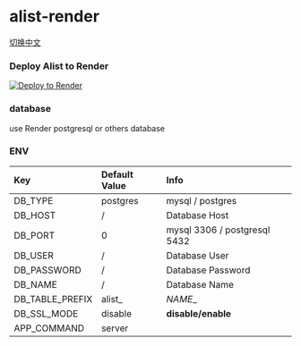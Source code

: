 # alist-render
[切换中文](./README_CN.md)
### Deploy Alist to Render
[![Deploy to Render](https://render.com/images/deploy-to-render-button.svg)](https://render.com/deploy)

### database
use Render postgresql or others database

### ENV 
| Key | Default Value | Info |
|:---------|:---------|:---------|
| DB_TYPE | postgres | mysql / postgres |
| DB_HOST | / | Database Host |
| DB_PORT | 0 | mysql 3306 / postgresql 5432 |
| DB_USER | / | Database User |
| DB_PASSWORD | / | Database Password |
| DB_NAME | / | Database Name |
| DB_TABLE_PREFIX | alist_ | *NAME*_ |
| DB_SSL_MODE | disable | **disable/enable** |
| APP_COMMAND | server | 
